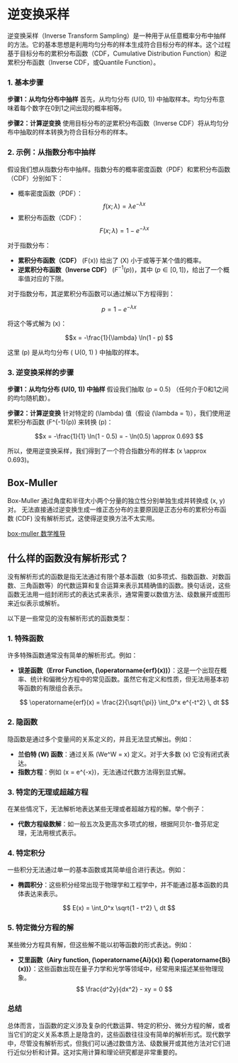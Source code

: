 # 逆变换采样

逆变换采样（Inverse Transform Sampling）是一种用于从任意概率分布中抽样的方法。它的基本思想是利用均匀分布的样本生成符合目标分布的样本。这个过程基于目标分布的累积分布函数（CDF，Cumulative Distribution Function）和逆累积分布函数（Inverse CDF，或Quantile Function）。

### 1. 基本步骤

**步骤1：从均匀分布中抽样**
首先，从均匀分布 \(U(0, 1)\) 中抽取样本。均匀分布意味着每个数字在0到1之间出现的概率相等。

**步骤2：计算逆变换**
使用目标分布的逆累积分布函数（Inverse CDF）将从均匀分布中抽取的样本转换为符合目标分布的样本。

### 2. 示例：从指数分布中抽样

假设我们想从指数分布中抽样。指数分布的概率密度函数（PDF）和累积分布函数（CDF）分别如下：

- 概率密度函数（PDF）：
$$f(x; \lambda) = \lambda e^{-\lambda x} $$
- 累积分布函数（CDF）：
$$F(x; \lambda) = 1 - e^{-\lambda x} $$

对于指数分布：

- **累积分布函数（CDF）** \(F(x)\) 给出了 \(X\) 小于或等于某个值的概率。
- **逆累积分布函数（Inverse CDF）** \($F^{-1}(p)$\)，其中 \($p \in [0, 1]$\)，给出了一个概率值对应的下限。

对于指数分布，其逆累积分布函数可以通过解以下方程得到：

$$p = 1 - e^{-\lambda x} $$

将这个等式解为 \(x\)：

$$x = -\frac{1}{\lambda} \ln(1 - p) $$

这里 \(p\) 是从均匀分布 \( U(0, 1) \) 中抽取的样本。

### 3. 逆变换采样的步骤

**步骤1：从均匀分布 \(U(0, 1)\) 中抽样**
假设我们抽取 \(p = 0.5\) （任何介于0和1之间的均匀随机数）。

**步骤2：计算逆变换**
针对特定的 \(\lambda\) 值（假设 \(\lambda = 1\)），我们使用逆累积分布函数 \(F^{-1}(p)\) 来转换 \(p\)：

$$x = -\frac{1}{1} \ln(1 - 0.5) = - \ln(0.5) \approx 0.693 $$

所以，使用逆变换采样，我们得到了一个符合指数分布的样本 \(x \approx 0.693\)。


## Box-Muller
Box-Muller 通过角度和半径大小两个分量的独立性分别单独生成并转换成 (x, y) 对。
无法直接通过逆变换生成一维正态分布的主要原因是正态分布的累积分布函数 (CDF) 没有解析形式，这使得逆变换方法不太实用。

[box-muller 数学推导](https://blog.csdn.net/weixin_41793877/article/details/84700875)


## 什么样的函数没有解析形式？
没有解析形式的函数是指无法通过有限个基本函数（如多项式、指数函数、对数函数、三角函数等）的代数运算和复合运算来表示其精确值的函数。换句话说，这些函数无法用一组封闭形式的表达式来表示，通常需要以数值方法、级数展开或图形来近似表示或解析。

以下是一些常见的没有解析形式的函数类型：

### 1. 特殊函数

许多特殊函数通常没有简单的解析形式。例如：
- **误差函数（Error Function, \(\operatorname{erf}(x)\)）**：这是一个出现在概率、统计和偏微分方程中的常见函数。虽然它有定义和性质，但无法用基本初等函数的有限组合表示。

  $$
  \operatorname{erf}(x) = \frac{2}{\sqrt{\pi}} \int_0^x e^{-t^2} \, dt
  $$

### 2. 隐函数

隐函数是通过多个变量间的关系定义的，并且无法显式解出。例如：
- **兰伯特 \(W\) 函数**：通过关系 \(We^W = x\) 定义。对于大多数 \(x\) 它没有闭式表达。
- **指数方程**：例如 \(x = e^{-x}\)，无法通过代数方法得到显式解。

### 3. 特定的无理或超越方程

在某些情况下，无法解析地表达某些无理或者超越方程的解。举个例子：
- **代数方程级数解**：如一般五次及更高次多项式的根，根据阿贝尔-鲁芬尼定理，无法用根式表示。

### 4. 特定积分

一些积分无法通过单一的基本函数或其简单组合进行表达。例如：
- **椭圆积分**：这些积分经常出现于物理学和工程学中，并不能通过基本函数的具体表达来表示。

$$
E(x) = \int_0^x \sqrt{1 - t^2} \, dt
$$


### 5. 特定微分方程的解

某些微分方程具有解，但这些解不能以初等函数的形式表达。例如：
- **艾里函数（Airy function, \(\operatorname{Ai}(x)\) 和 \(\operatorname{Bi}(x)\)）**：这些函数出现在量子力学和光学等领域中，经常用来描述某些物理现象。
  $$
  \frac{d^2y}{dx^2} - xy = 0 
  $$

### 总结

总体而言，当函数的定义涉及复杂的代数运算、特定的积分、微分方程的解，或者当它们的定义关系本质上是隐含的，这些函数往往没有简单的解析形式。现代数学中，尽管没有解析形式，但我们可以通过数值方法、级数展开或其他方法对它们进行近似分析和计算。这对实用计算和理论研究都是非常重要的。